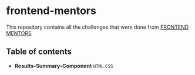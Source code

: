 # frontend-mentors

This repository contains all the challenges that were done from [FRONTEND MENTORS](https://www.frontendmentor.io/challenges/)


## Table of contents

- **Results-Summary-Component**   ```HTML``` ```CSS```
